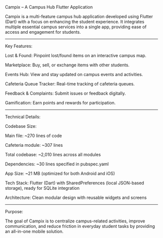 Campix – A Campus Hub Flutter Application

Campix is a multi-feature campus hub application developed using Flutter (Dart) with a focus on enhancing the student experience. It integrates multiple essential campus services into a single app, providing ease of access and engagement for students.


---

Key Features:

Lost & Found: Pinpoint lost/found items on an interactive campus map.

Marketplace: Buy, sell, or exchange items with other students.

Events Hub: View and stay updated on campus events and activities.

Cafeteria Queue Tracker: Real-time tracking of cafeteria queues.

Feedback & Complaints: Submit issues or feedback digitally.

Gamification: Earn points and rewards for participation.



---

Technical Details:

Codebase Size:

Main file: ~270 lines of code

Cafeteria module: ~307 lines

Total codebase: ~2,010 lines across all modules


Dependencies: ~30 lines specified in pubspec.yaml

App Size: ~21 MB (optimized for both Android and iOS)

Tech Stack: Flutter (Dart) with SharedPreferences (local JSON-based storage), ready for SQLite integration

Architecture: Clean modular design with reusable widgets and screens



---

Purpose:

The goal of Campix is to centralize campus-related activities, improve communication, and reduce friction in everyday student tasks by providing an all-in-one mobile solution.
